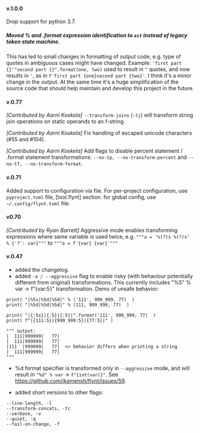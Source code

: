 #### v.1.0.0

Drop support for python 3.7.

##### Moved % and .format expression identification to `ast` instead of legacy token state machine. 
This has led to small changes in formatting of output code, e.g. type of quotes in ambiguous cases 
might have changed. Example:
`'first part {}'"second part {}".format(one, two)` used to result in `"` quotes, 
and now results in `'`, as in `f'first part {one}second part {two}'`. I think it's a minor change
in the output. At the same time it's a huge simplification of the source code that should help 
maintain and develop this project in the future.


#### v.0.77

*[Contributed by Aarni Koskela]* `--transform-joins` (`-tj`) will transform string join operations on static operands
to an f-string.

*[Contributed by Aarni Koskela]* Fix handling of escaped unicode characters (#55 and #104).

*[Contributed by Aarni Koskela]* Add flags to disable percent statement / .format statement transformations: `--no-tp, --no-transform-percent` and 
`--no-tf, --no-transform-format`.

#### v.0.71

Added support to configuration via file.
For per-project configuration, use `pyproject.toml` file, [tool.flynt] section.
for global config, use `~/.config/flynt.toml` file.

#### v0.70

*[Contributed by Ryan Barrett]* Aggressive mode enables transforming expressions where same variable is used twice, 
e.g. `"""a = '%(?)s %(?)s' % {'?': var}"""` to `"""a = f'{var} {var}'"""` 

#### v.0.47

* added the changelog.
* added `-a / --aggressive` flag to enable risky 
(with behaviour potentially different from original) transformations. 
This currently includes "%5" % var -> f"{var:5}" transformation. 
Demo of unsafe behavior: 

```
print( "|%5s|%5d|%5d|" % ('111', 999_999, 77)  )
print( "|%5d|%5d|%5d|" % (111, 999_999, 77)  )

print( "|{:5s}|{:5}|{:5}|".format('111', 999_999, 77)  )
print( f"|{111:5}|{999_999:5}|{77:5}|" )

""" output:
|  111|999999|   77|
|  111|999999|   77|
|111  |999999|   77|  << behavior differs when printing a string
|  111|999999|   77|
"""
```

* %d format specifier is transformed only in `--aggressive` mode, 
and will result in `"%d" % var` -> `f"{int(var)}"`. See https://github.com/ikamensh/flynt/issues/59.

* added short versions to other flags:
```
--line-length, -l
--transform-concats, -tc
--verbose, -v
--quiet, -q
--fail-on-change, -f
```

